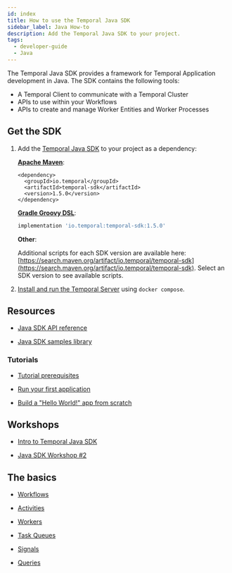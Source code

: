 ```yaml
---
id: index
title: How to use the Temporal Java SDK
sidebar_label: Java How-to
description: Add the Temporal Java SDK to your project.
tags:
  - developer-guide
  - Java
---
```


The Temporal Java SDK provides a framework for Temporal Application development in Java.
The SDK contains the following tools:

- A Temporal Client to communicate with a Temporal Cluster
- APIs to use within your Workflows
- APIs to create and manage Worker Entities and Worker Processes

## Get the SDK

1. Add the [Temporal Java SDK](https://github.com/temporalio/sdk-java) to your project as a dependency:

   **[Apache Maven](https://maven.apache.org/)**:

   ```maven
   <dependency>
     <groupId>io.temporal</groupId>
     <artifactId>temporal-sdk</artifactId>
     <version>1.5.0</version>
   </dependency>
   ```

   **[Gradle Groovy DSL](https://gradle.org/)**:

   ```groovy
   implementation 'io.temporal:temporal-sdk:1.5.0'
   ```

   **Other**:

   Additional scripts for each SDK version are available here: [https://search.maven.org/artifact/io.temporal/temporal-sdk](https://search.maven.org/artifact/io.temporal/temporal-sdk). Select an SDK version to see available scripts.

2. [Install and run the Temporal Server](/docs/server/quick-install) using `docker compose`.

## Resources

- [Java SDK API reference](https://www.javadoc.io/doc/io.temporal/temporal-sdk/latest/index.html)

- [Java SDK samples library](/docs/samples-library/#java)

### Tutorials

- [Tutorial prerequisites](/docs/java/tutorial-prerequisites)

- [Run your first application](/docs/java/run-your-first-app-tutorial)

- [Build a "Hello World!" app from scratch](/docs/java/hello-world-tutorial)

## Workshops

- [Intro to Temporal Java SDK](https://www.youtube.com/watch?v=VoSiIwkvuX0)

- [Java SDK Workshop #2](https://www.youtube.com/watch?v=h-TSDMULCf0)

## The basics

- [Workflows](/docs/java/workflows)

- [Activities](/docs/java/activities)

- [Workers](/docs/java/workers)

- [Task Queues](/docs/java/task-queues)

- [Signals](/docs/java/signals)

- [Queries](/docs/java/queries)
